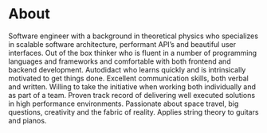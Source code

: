# About

Software engineer with a background in theoretical physics who specializes in scalable software architecture, performant API’s and beautiful user interfaces. Out of the box thinker who is fluent in a number of programming languages and frameworks and comfortable with both frontend and backend development. Autodidact who learns quickly and is intrinsically motivated to get things done. Excellent communication skills, both verbal and written. Willing to take the initiative when working both individually and as part of a team. Proven track record of delivering well executed solutions in high performance environments. Passionate about space travel, big questions, creativity and the fabric of reality. Applies string theory to guitars and pianos.

<!-- ![icon](FaAddressCard)
![icon](FaLaptopCode)
![icon](MdSchool)
![icon](MdThumbUp)
![icon](FaHeart)
![icon](FaCode) -->
